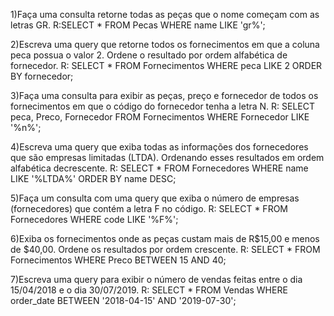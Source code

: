 1)Faça uma consulta retorne todas as peças que o nome começam com as letras GR.
  R:SELECT * FROM Pecas WHERE name LIKE 'gr%';

2)Escreva uma query que retorne todos os fornecimentos em que a coluna peca possua o valor 2. Ordene o resultado por ordem alfabética de fornecedor.
  R: SELECT * FROM Fornecimentos WHERE peca LIKE 2 ORDER BY fornecedor;

3)Faça uma consulta para exibir as peças, preço e fornecedor de todos os fornecimentos em que o código do fornecedor tenha a letra N.
  R: SELECT peca, Preco, Fornecedor FROM Fornecimentos WHERE Fornecedor LIKE '%n%';

4)Escreva uma query que exiba todas as informações dos fornecedores que são empresas limitadas (LTDA). Ordenando esses resultados em ordem alfabética decrescente.
  R: SELECT * FROM Fornecedores WHERE name LIKE '%LTDA%' ORDER BY name DESC;

5)Faça um consulta com uma query que exiba o número de empresas (fornecedores) que contém a letra F no código.
  R: SELECT * FROM Fornecedores WHERE code LIKE '%F%';

6)Exiba os fornecimentos onde as peças custam mais de R$15,00 e menos de $40,00. Ordene os resultados por ordem crescente.
  R: SELECT * FROM Fornecimentos WHERE Preco BETWEEN 15 AND 40;

7)Escreva uma query para exibir o número de vendas feitas entre o dia 15/04/2018 e o dia 30/07/2019.
  R: SELECT * FROM Vendas WHERE order_date BETWEEN '2018-04-15' AND '2019-07-30';